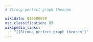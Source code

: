 ```yaml
---
# Strong perfect graph theorem

wikidata: Q16680059
msc_classification: 05
wikipedia_links:
  - "[[Strong perfect graph theorem]]"
---
```

